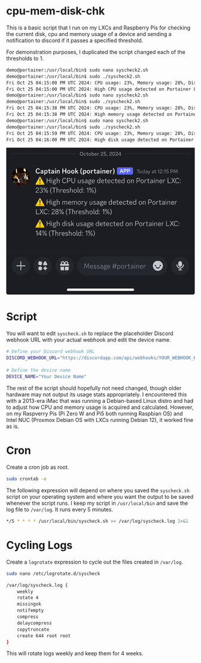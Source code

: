 # cpu-mem-disk-chk

This is a basic script that I run on my LXCs and Raspberry Pis for checking the current disk, cpu and memory usage of a device and sending a notification to discord if it passes a specified threshold.

For demonstration purposes, I duplicated the script changed each of the thresholds to 1.

```bash
demo@portainer:/usr/local/bin$ sudo nano syscheck2.sh
demo@portainer:/usr/local/bin$ sudo ./syscheck2.sh
Fri Oct 25 04:15:00 PM UTC 2024: CPU usage: 23%, Memory usage: 28%, Disk usage: 14%
Fri Oct 25 04:15:00 PM UTC 2024: High CPU usage detected on Portainer LXC: 23% (Threshold: 1%)
demo@portainer:/usr/local/bin$ sudo nano syscheck2.sh
demo@portainer:/usr/local/bin$ sudo ./syscheck2.sh
Fri Oct 25 04:15:38 PM UTC 2024: CPU usage: 23%, Memory usage: 28%, Disk usage: 14%
Fri Oct 25 04:15:38 PM UTC 2024: High memory usage detected on Portainer LXC: 28% (Threshold: 1%)
demo@portainer:/usr/local/bin$ sudo nano syscheck2.sh
demo@portainer:/usr/local/bin$ sudo ./syscheck2.sh
Fri Oct 25 04:15:59 PM UTC 2024: CPU usage: 23%, Memory usage: 28%, Disk usage: 14%
Fri Oct 25 04:16:00 PM UTC 2024: High disk usage detected on Portainer LXC: 14% (Threshold: 1%)
```

![Notification example](./img/ss1.jpeg)

# Script

You will want to edit `syscheck.sh` to replace the placeholder Discord webhook URL with your actual webhook and edit the device name.

```bash
# Define your Discord webhook URL
DISCORD_WEBHOOK_URL="https://discordapp.com/api/webhooks/YOUR_WEBHOOK_KEY"

# Define the device name
DEVICE_NAME="Your Device Name"
```

The rest of the script should hopefully not need changed, though older hardware may not output its usage stats appropriately. I encountered this with a 2013-era iMac that was running a Debian-based Linux distro and had to adjust how CPU and memory usage is acquired and calculated. However, on my Raspverry Pis (Pi Zero W and Pi5 both running Raspbian OS) and Intel NUC (Proxmox Debian OS with LXCs running Debian 12), it worked fine as is.  

# Cron

Create a cron job as root.

```bash
sudo crontab -e
```

The following expression will depend on where you saved the `syscheck.sh` script on your operating system and where you want the output to be saved whenever the script runs. I keep my script in `/usr/local/bin` and save the log file to `/var/log`. It runs every 5 minutes.

```bash
*/5 * * * * /usr/local/bin/syscheck.sh >> /var/log/syscheck.log 2>&1
```

# Cycling Logs

Create a `logrotate` expression to cycle out the files created in `/var/log`.

```bash
sudo nano /etc/logrotate.d/syscheck
```

```bash
/var/log/syscheck.log {
    weekly
    rotate 4
    missingok
    notifempty
    compress
    delaycompress
    copytruncate
    create 644 root root
}
```

This will rotate logs weekly and keep them for 4 weeks.
